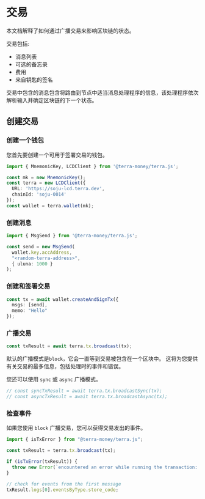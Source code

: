 # 交易

本文档解释了如何通过广播交易来影响区块链的状态。

交易包括:

- 消息列表
- 可选的备忘录
- 费用
- 来自钥匙的签名

交易中包含的消息包含将路由到节点中适当消息处理程序的信息，该处理程序依次解析输入并确定区块链的下一个状态。

## 创建交易

### 创建一个钱包

您首先要创建一个可用于签署交易的钱包。 

```ts
import { MnemonicKey, LCDClient } from '@terra-money/terra.js';

const mk = new MnemonicKey();
const terra = new LCDClient({
  URL: 'https://soju-lcd.terra.dev',
  chainId: 'soju-0014'
});
const wallet = terra.wallet(mk);
```

### 创建消息 

```ts
import { MsgSend } from '@terra-money/terra.js';

const send = new MsgSend(
  wallet.key.accAddress,
  "<random-terra-address>",
  { uluna: 1000 }
);
```

### 创建和签署交易 

```ts
const tx = await wallet.createAndSignTx({
  msgs: [send],
  memo: "Hello"
});
```

### 广播交易 

```ts
const txResult = await terra.tx.broadcast(tx);
```
默认的广播模式是`block`，它会一直等到交易被包含在一个区块中。 这将为您提供有关交易的最多信息，包括处理时的事件和错误。

您还可以使用 `sync` 或 `async` 广播模式。 

```ts
// const syncTxResult = await terra.tx.broadcastSync(tx);
// const asyncTxResult = await terra.tx.broadcastAsync(tx);
```

### 检查事件

如果您使用 `block` 广播交易，您可以获得交易发出的事件。

```ts
import { isTxError } from "@terra-money/terra.js";

const txResult = terra.tx.broadcast(tx);

if (isTxError(txResult)) {
  throw new Error(`encountered an error while running the transaction: ${txResult.code} ${txResult.codespace}`);
}

// check for events from the first message
txResult.logs[0].eventsByType.store_code;
```
